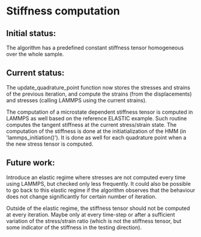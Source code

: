# Stiffness computation

## Initial status:

The algorithm has a predefined constant stiffness tensor homogeneous over the whole sample.

## Current status:

The update_quadrature_point function now stores the stresses and strains of the previous iteration, and compute the strains (from the displacements) and stresses (calling LAMMPS using the current strains).

The computation of a microstate dependent stiffness tensor is computed in LAMMPS as well based on the reference ELASTIC example. Such routine computes the tangent stiffness at the current stress/strain state. The computation of the stiffness is done at the initiatialization of the HMM (in 'lammps_initiation()'). It is done as well for each quadrature point when a the new stress tensor is computed.

## Future work: 

Introduce an elastic regime where stresses are not computed every time using LAMMPS, but checked only less frequently. It could also be possible to go back to this elastic regime if the algorithm observes that the behaviour does not change significantly for certain number of iteration.

Outside of the elastic regime, the stiffness tensor should not be computed at every iteration. Maybe only at every time-step or after a sufficient variation of the stress/strain ratio (which is not the stiffness tensor, but some indicator of the stiffness in the testing direction).
